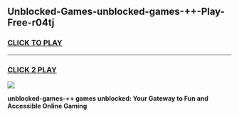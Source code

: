
## Unblocked-Games-unblocked-games-++-Play-Free-r04tj
<h3>
<a href="https://premium76.site?title=unblocked-games-++&ref=18A1">CLICK TO PLAY</a></h3>
<hr>

<h3>
<a href="https://premium76.site?title=unblocked-games-++&ref=18A1">CLICK 2 PLAY</a>
  
</h3>

<a href="https://premium76.site?title=unblocked-games-++&ref=18A1"><img src="https://clearcache.store/games.png"></a>


**unblocked-games-++ games unblocked: Your Gateway to Fun and Accessible Online Gaming**
